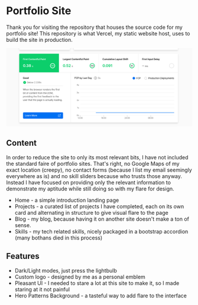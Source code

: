 # Portfolio Site

Thank you for visiting the repository that houses the source code for my portfolio site! This repository is what Vercel, my static website host, uses to build the site in production.

![Lighthouse Scores](./lighthouse-portfolio.png)

## Content

In order to reduce the site to only its most relevant bits, I have not included the standard faire of portfolio sites. That's right, no Google Maps of my exact location (creepy), no contact forms (because I list my email seemingly everywhere as is) and no skill sliders because who trusts those anyway. Instead I have focused on providing only the relevant information to demonstrate my aptitude while still doing so with my flare for design.

- Home - a simple introduction landing page
- Projects - a curated list of projects I have completed, each on its own card and alternating in structure to give visual flare to the page
- Blog - my blog, because having it on another site doesn't make a ton of sense.
- Skills - my tech related skills, nicely packaged in a bootstrap accordion (many bothans died in this process)

## Features
- Dark/Light modes, just press the lightbulb
- Custom logo - designed by me as a personal emblem
- Pleasant UI - I needed to stare a lot at this site to make it, so I made staring at it not painful
- Hero Patterns Background - a tasteful way to add flare to the interface


